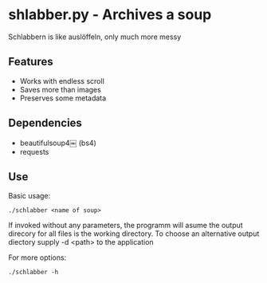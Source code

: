 # shlabber.py - Archives a soup

Schlabbern is like auslöffeln, only much more messy

## Features
 * Works with endless scroll
 * Saves more than images
 * Preserves some metadata

## Dependencies
 * beautifulsoup4￼ (bs4)
 * requests

## Use
Basic usage:
```
./schlabber <name of soup>
```
If invoked without any parameters, the programm will asume the output direcory for all files is the 
working directory. 
To choose an alternative output diectory supply -d \<path> to the application

For more options:
```
./schlabber -h
```